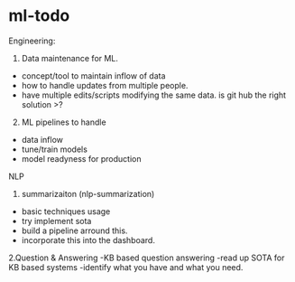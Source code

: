 # ml-todo


Engineering: 
1. Data maintenance for ML. 
  - concept/tool to maintain inflow of data
  - how to handle updates from multiple people. 
  - have multiple edits/scripts modifying the same data. is git hub the right solution >? 
  
2. ML pipelines to handle 
  - data inflow
  - tune/train models 
  - model readyness for production 
  

NLP 
1. summarizaiton (nlp-summarization)
  - basic techniques usage
  - try implement sota 
  - build a pipeline arround this. 
  - incorporate this into the dashboard. 

2.Question & Answering
  -KB based question answering
  -read up SOTA for KB based systems
  -identify what you have and what you need. 






